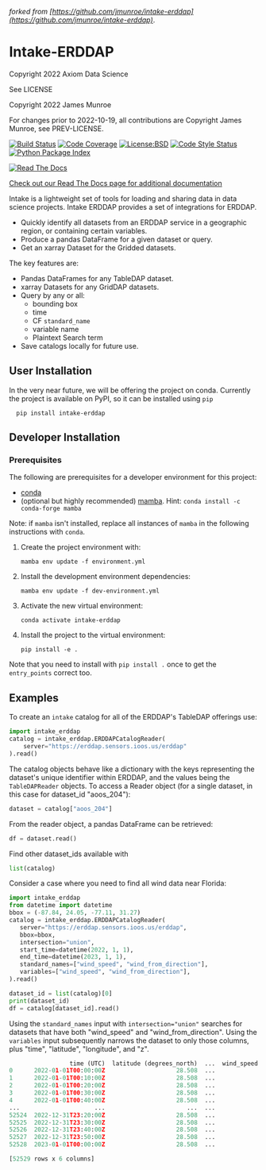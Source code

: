 _forked from [https://github.com/jmunroe/intake-erddap](https://github.com/jmunroe/intake-erddap)_.

Intake-ERDDAP
=============

Copyright 2022 Axiom Data Science

See LICENSE

Copyright 2022 James Munroe

For changes prior to 2022-10-19, all contributions are Copyright James Munroe, see PREV-LICENSE.

[![Build Status](https://img.shields.io/github/actions/workflow/status/axiom-data-science/intake-erddap/test.yaml?branch=main&logo=github&style=for-the-badge)](https://github.com/axiom-data-science/intake-erddap/actions/workflows/test.yaml)
[![Code Coverage](https://img.shields.io/codecov/c/github/axiom-data-science/intake-erddap.svg?style=for-the-badge)](https://codecov.io/gh/axiom-data-science/intake-erddap)
[![License:BSD](https://img.shields.io/badge/License-BSD--2%20Clause-blue.svg?style=for-the-badge)](https://opensource.org/licenses/BSD-2-Clause)
[![Code Style Status](https://img.shields.io/github/actions/workflow/status/axiom-data-science/intake-erddap/linting.yaml?branch=main&label=Code%20Style&style=for-the-badge)](https://github.com/axiom-data-science/intake-erddap/actions/workflows/linting.yaml)
[![Python Package Index](https://img.shields.io/pypi/v/intake-erddap.svg?style=for-the-badge)](https://pypi.org/project/intake-erddap)

[![Read The Docs](https://readthedocs.org/projects/intake-erddap/badge/?version=latest&style=for-the-badge)](https://intake-erddap.readthedocs.io)


[Check out our Read The Docs page for additional documentation](https://intake-erddap.readthedocs.io)



Intake is a lightweight set of tools for loading and sharing data in data science projects. Intake ERDDAP provides a set of integrations for ERDDAP.

- Quickly identify all datasets from an ERDDAP service in a geographic region, or containing certain variables.
- Produce a pandas DataFrame for a given dataset or query.
- Get an xarray Dataset for the Gridded datasets.

The key features are:

 - Pandas DataFrames for any TableDAP dataset.
 - xarray Datasets for any GridDAP datasets.
 - Query by any or all:
    - bounding box
    - time
    - CF `standard_name`
    - variable name
    - Plaintext Search term
 - Save catalogs locally for future use.


## User Installation

In the very near future, we will be offering the project on conda. Currently the
project is available on PyPI, so it can be installed using `pip`

      pip install intake-erddap

## Developer Installation

### Prerequisites

The following are prerequisites for a developer environment for this project:

- [conda](https://docs.conda.io/en/latest/miniconda.html)
- (optional but highly recommended) [mamba](https://mamba.readthedocs.io/en/latest/). Hint: `conda install -c conda-forge mamba`

Note: if `mamba` isn't installed, replace all instances of `mamba` in the following instructions with `conda`.

1. Create the project environment with:
   ```
   mamba env update -f environment.yml
   ```

2. Install the development environment dependencies:
   ```
   mamba env update -f dev-environment.yml
   ```

3. Activate the new virtual environment:
   ```
   conda activate intake-erddap
   ```

4. Install the project to the virtual environment:
   ```
   pip install -e .
   ```

Note that you need to install with `pip install .` once to get the `entry_points` correct too.

## Examples

To create an `intake` catalog for all of the ERDDAP's TableDAP offerings use:

```python
import intake_erddap
catalog = intake_erddap.ERDDAPCatalogReader(
    server="https://erddap.sensors.ioos.us/erddap"
).read()
```


The catalog objects behave like a dictionary with the keys representing the dataset's unique identifier within ERDDAP, and the values being the `TableDAPReader` objects. To access a Reader object (for a single dataset, in this case for dataset_id "aoos_204"):

```python
dataset = catalog["aoos_204"]
```

From the reader object, a pandas DataFrame can be retrieved:

```python
df = dataset.read()
```

Find other dataset_ids available with

```python
list(catalog)
```

Consider a case where you need to find all wind data near Florida:

```python
import intake_erddap
from datetime import datetime
bbox = (-87.84, 24.05, -77.11, 31.27)
catalog = intake_erddap.ERDDAPCatalogReader(
   server="https://erddap.sensors.ioos.us/erddap",
   bbox=bbox,
   intersection="union",
   start_time=datetime(2022, 1, 1),
   end_time=datetime(2023, 1, 1),
   standard_names=["wind_speed", "wind_from_direction"],
   variables=["wind_speed", "wind_from_direction"],
).read()

dataset_id = list(catalog)[0]
print(dataset_id)
df = catalog[dataset_id].read()
```

Using the `standard_names` input with `intersection="union"` searches for datasets that have both "wind_speed" and "wind_from_direction". Using the `variables` input subsequently narrows the dataset to only those columns, plus "time", "latitude", "longitude", and "z".

```python
                 time (UTC)  latitude (degrees_north)  ...  wind_speed (m.s-1)  wind_from_direction (degrees)
0      2022-01-01T00:00:00Z                    28.508  ...                 3.6                          126.0
1      2022-01-01T00:10:00Z                    28.508  ...                 3.8                          126.0
2      2022-01-01T00:20:00Z                    28.508  ...                 3.6                          124.0
3      2022-01-01T00:30:00Z                    28.508  ...                 3.4                          125.0
4      2022-01-01T00:40:00Z                    28.508  ...                 3.5                          124.0
...                     ...                       ...  ...                 ...                            ...
52524  2022-12-31T23:20:00Z                    28.508  ...                 5.9                          176.0
52525  2022-12-31T23:30:00Z                    28.508  ...                 6.8                          177.0
52526  2022-12-31T23:40:00Z                    28.508  ...                 7.2                          175.0
52527  2022-12-31T23:50:00Z                    28.508  ...                 7.4                          169.0
52528  2023-01-01T00:00:00Z                    28.508  ...                 8.1                          171.0

[52529 rows x 6 columns]
```
